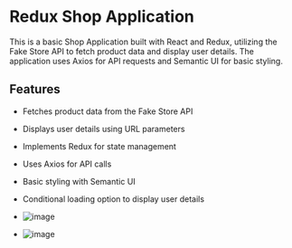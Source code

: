 # Redux Shop Application

This is a basic Shop Application built with React and Redux, utilizing the Fake Store API to fetch product data and display user details. The application uses Axios for API requests and Semantic UI for basic  styling.

## Features

- Fetches product data from the Fake Store API
- Displays user details using URL parameters
- Implements Redux for state management
- Uses Axios for API calls
- Basic styling with Semantic UI
- Conditional loading option to display user details
  

- ![image](https://github.com/user-attachments/assets/ea587ccf-6d75-4ff7-a007-a7714c752810)

- ![image](https://github.com/user-attachments/assets/ec9d3197-dc8b-45b2-bf3d-0c1182664d4c)
